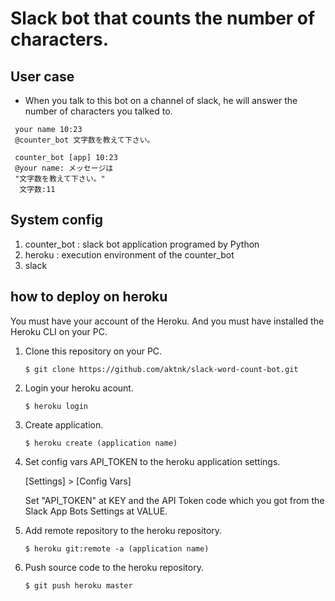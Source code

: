 # Slack bot that counts the number of characters.

## User case

* When you talk to this bot on a channel of slack, he will answer the number of characters you talked to.

```
 your name 10:23
 @counter_bot 文字数を教えて下さい。
```
```
 counter_bot [app] 10:23
 @your name: メッセージは
 "文字数を教えて下さい。"
  文字数:11
```

## System config

1. counter_bot : slack bot application programed by Python
1. heroku : execution environment of the counter_bot
1. slack

## how to deploy on heroku

You must have your account of the Heroku. 
And you must have installed the Heroku CLI on your PC.
1. Clone this repository on your PC.
    ```
    $ git clone https://github.com/aktnk/slack-word-count-bot.git
    ```
1. Login your heroku acount.
    ```
    $ heroku login
    ```
1. Create application.
    ```
    $ heroku create (application name)
    ```
1. Set config vars API_TOKEN to the heroku application settings.

    [Settings] > [Config Vars] 

    Set "API_TOKEN" at KEY and the API Token code which you got from the Slack App Bots Settings at VALUE.

1. Add remote repository to the heroku repository.
    ```
    $ heroku git:remote -a (application name)
    ```
1. Push source code to the heroku repository.
    ```
    $ git push heroku master
    ```
